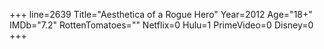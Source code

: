 +++
line=2639
Title="Aesthetica of a Rogue Hero"
Year=2012
Age="18+"
IMDb="7.2"
RottenTomatoes=""
Netflix=0
Hulu=1
PrimeVideo=0
Disney=0
+++

